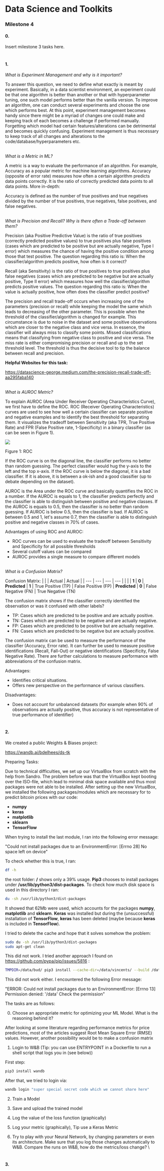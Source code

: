 # Data Science and Toolkits

### Milestone 4


#### 0.

Insert milestone 3 tasks here.

#
#### 1.

*What is Experiment Management and why is it important?*

To answer this question, we need to define what exactly is meant by experiment.
Basically, in a data scientist environment, an experiment could be that one algorithm is better
than another or that with hyperparameter tuning, one such model performs better than the vanilla version.
To improve an algorithm, one can conduct several experiments and choose the one which performs best. At this point,
experiment management becomes handy since there might be a myriad of changes one could make and keeping track of each
becomes a challenge if performed manually. Forgetting which model had certain features/alterations can be detrimental
and becomes quickly confusing. Experiment management is thus necessary to keep track of all changes and alterations
to the code/database/hyperparameters etc.

\
*What is a Metric in ML?*

A metric is a way to evaluate the performance of an algorithm. For example, Accuracy as a popular metric
for machine learning algorithms. Accuracy (opposite of error rate) measures how often a certain algorithm predicts
data points correctly. It is the ratio of correctly predicted data points to all data points. More in-depth:

Accuracy is defined as the number of true positives and true negatives divided by the number of true positives,
true negatives, false positives, and false negatives.

\
*What is Precision and Recall? Why is there often a Trade-off between them?*

Precision (aka Positive Predictive Value) is the ratio of true positives (correctly predicted positive values)
to true positives plus false positives (cases which are predicted to be positive but are actually negative, Type I error) which measures the chance of
having the positive condition among those that test positive. The question regarding this ratio is:
When the classifier/algorithm predicts positive, how often is it correct?

Recall (aka Sensitivity) is the ratio of true positives to true positives plus
false negatives (cases which are predicted to be negative but are actually positive, Type II error) which measures how well the classifier/algorithm predicts positive values. The question regarding this ratio is: When the value is actually positive, how often does the classifier predict positive?


The precision and recall trade-off occurs when increasing one of the parameters (precision or recall) while keeping the model the same which leads to decreasing of the other parameter. This is possible when the threshold of the classifier/algorithm is changed for example. This circumstance is due to noise in the dataset and some positive observations which are closer to the negative class and vice versa. In essence, the classifier will always miss to classify some points. Missed classifications means that classifying from negative class to positive and vice versa. The miss rate is either compromising precision or recall and up to the set threshold level. The threshold is thus the decisive tool to tip the balance between recall and precision.


**Helpful Websites for this task:**

https://datascience-george.medium.com/the-precision-recall-trade-off-aa295faba140

\
 *What is AUROC Metric?*

To explain AUROC (Area Under Receiver Operating Characteristics Curve), we first have to define the ROC. ROC (Receiver Operating Characteristics) curves are used to see how well a certain classifier can separate positive and negative examples and to identify the best threshold for separating them. It visualizes the tradeoff between Sensitivity (aka TPR, True Positive Rate) and FPR (False Positive rate, 1-Specificity) in a binary classifier (as can be seen in Figure 1).


![](assets/markdown-img-paste-20201121095421934.png)

Figure 1: ROC

If the ROC curve is on the diagonal line, the classifier performs no better than random guessing. The perfect classifier would hug the y-axis to the left and the top x-axis. If the ROC curve is below the diagonal, it is a bad classifier. If it is above, it is between a ok-ish and a good classifier (up to debate depending on the dataset).

AUROC is the Area under the ROC curve and basically quantifies the ROC in a number. If the AUROC is equals to 1, the classifier predicts perfectly and the classifier is able to distinguish between positive and negative classes. If the AUROC is equals to 0.5, then the classifier is no better than random guessing. If AUROC is below 0.5, then the classifier is bad. If AUROC is between 0.5 and 1, let's assume 0.7, then the classifier is able to distinguish positive and negative classes in 70% of cases.

Advantages of using ROC and AUROC:

- ROC curves can be used to evaluate the tradeoff between Sensitivity and Specificity for all possible thresholds
- Several cutoff values can be compared
- AUROC provides a single measure to compare different models


\
*What is a Confusion Matrix?*

Confusion Matrix:
|  |     | Actual | Actual |
| --- | --- | --- | --- |
|  |     | **1** | **0**
| **Predicted** |  **1**   | True Positive (TP) | False Positive (FP)
| **Predicted** |  **0**   | False Negative (FN) | True Negative (TN)

The confusion matrix shows if the classifier correctly identified the observation or was it confused with other labels?

- TP: Cases which are predicted to be positive and are actually positive.
- TN: Cases which are predicted to be negative and are actually negative.
- FP: Cases which are predicted to be positive but are actually negative.
- FN: Cases which are predicted to be negative but are actually positive.

The confusion matrix can be used to measure the performance of the classifier (Accuracy, Error rate). It can further be used to measure positive identifications (Recall, Fall-Out) or negative identifications (Specificity, False Negative Rate). There are further calculations to measure performance with abbreviations of the confusion matrix.

Advantages:

- Identifies critical situations.
- Offers new perspective on the performance of various classifiers.

Disadvantages:

- Does not account for unbalanced datasets (for example when 90% of observations are actually positive, thus accuracy is not representative of true performance of identifier)


#
#### 2.

We created a public Weights & Biases project:

https://wandb.ai/bdelhees/ds-tk


Preparing Tasks:

Due to technical difficulties, we set up our VirtualBox from scratch with the help from Sandro.
The problem before was that the VirtualBox kept booting over the ISO-file, which lead to minimal
disk space available and thus most packages were not able to be installed. After setting up the new VirtualBox, we installed the following packages/modules which are necessary for to predict bitcoin prices with our code:

- **numpy**
- **keras**
- **matplotlib**
- **sklearn**
- **TensorFlow**

When trying to install the last module, I ran into the following error message:

"Could not install packages due to an EnvironmentError: [Errno 28] No space left on device"

To check whether this is true, I ran:

```sh
df -h
```

the root folder: **/** shows only a 39% usage. **Pip3** chooses to install packages under **/usr/lib/python3/dist-packages**. To check how much disk space is used in this directory I ran:

```sh
du -sh /usr/lib/python3/dist-packages
```
It showed that 62Mb were used, which accounts for the packages **numpy**, **matplotlib** and **sklearn**. **Keras** was installed but during the (unsuccessful) installation of **TensorFlow**, **keras** has been deleted (maybe because **keras** is included in **TensorFlow**).  

I tried to delete the cache and hope that it solves somehow the problem:

```sh
sudo du -sh /usr/lib/python3/dist-packages
sudo apt-get clean
```


This did not work. I tried another approach I found on https://github.com/pypa/pip/issues/5816 :


```sh
TMPDIR=/data/bud/ pip3 install --cache-dir=/data/vincents/ --build /data/vincents/ tensorflow
```

This did not work either. I encountered the following Error message:

"ERROR: Could not install packages due to an EnvironmentError: [Errno 13] Permission denied: '/data' Check the permission"




The tasks are as follows:

0. Choose an appropriate metric for optimizing your ML Model. What is the reasoning behind
it?

After looking at some literature regarding performance metrics for price predictions, most of the articles suggest Root Mean Square Error (RMSE) values. However, another possibility would be to make a confusion matrix

1. Login to W&B (Tip: you can use ENTRYPOINT in a Dockerfile to run a shell
script that logs you in (see below))

First step:
```sh
pip3 install wandb
```

After that, we tried to login via:

```sh
wandb login "super special secret code which we cannot share here"
```


2. Train a Model



3. Save and upload the trained model



4. Log the value of the loss function (graphically)



5. Log your metric (graphically), Tip use a Keras Metric



6. Try to play with your Neural Network, by changing parameters or even its
architecture. Make sure that you log those changes automatically to W&B. Compare
the runs on W&B, how do the metrics/loss change?
\
#
#### 3.
